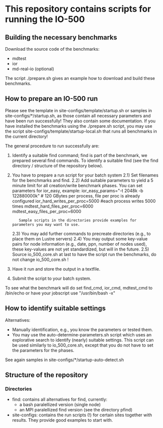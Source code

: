 # This repository contains scripts for running the IO-500

## Building the necessary benchmarks

Download the source code of the benchmarks:
* mdtest
* ior
* md-real-io (optional)

The script ./prepare.sh gives an example how to download and build these benchmarks.

## How to prepare an IO-500 run

Please see the template in site-configs/template/startup.sh or samples in site-configs/*/startup.sh, as those contain all necessary parameters and have been run successfully!
They also contain some documentation.
If you have installed the benchmarks using the ./prepare.sh script, you may use the script
site-configs/template/startup-local.sh that runs all benchmarks in the current directory!

The general procedure to run successfully are:

1) Identify a suitable find command; find is part of the benchmark, we prepared several find commands.
   To identify a suitable find (see the find directory / structure of the repository below).
2) You have to prepare a run script for your batch system
   2.1) Set filenames for the benchmarks and find.
   2.2) Add suitable parameters to yield a 5 minute limit for all creation/write benchmark phases.
          You can set parameters for ior_easy, example:
           ior_easy_params="-t 2048k -b 122880000k" # 120 GBytes per process, file per proc is already configured
           ior_hard_writes_per_proc=5000   #each process writes 5000 times
           mdtest_hard_files_per_proc=6000
           mdtest_easy_files_per_proc=6000

          Sample scripts in the directories provide examples for parameters you may want to use.
   2.3) You may add further commands to precreate directories (e.g., to place them on Lustre servers)
   2.4) You may output some key-value pairs for node information (e.g., date, ppn, number of nodes used), these key-values are not yet standardized, but will in the future.
   2.5) Source io_500_core.sh at last to have the script run the benchmarks, do not change io_500_core.sh !
3) Have it run and store the output in a textfile.
4) Submit the script to your batch system.

To see what the benchmark will do set find_cmd, ior_cmd, mdtest_cmd to /bin/echo or have your jobscript use "/usr/bin/bash -x"

## How to identify suitable settings

Alternatives:
* Manually identification, e.g., you know the parameters or tested them.
* You may use the auto-determine-parameters.sh script which uses an explorative search to identify (nearly) suitable settings.
  This script can be used similarly to io_500_core.sh, except that you do not have to set the parameters for the phases.

See again samples in site-configs/*/startup-auto-detect.sh

## Structure of the repository

### Directories

* find: contains all alternatives for find, currently:
   * a bash paralellized version (single node)
   * an MPI paralellized find version (see the directory pfind)
* site-configs: contains the run scripts (!) for certain sites together with results.
  They provide good examples to start with.

